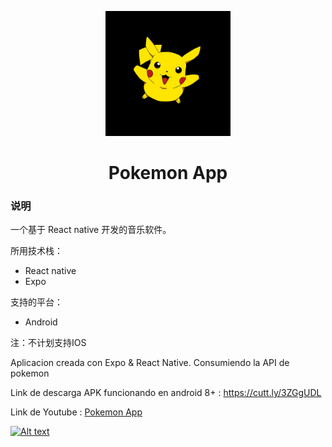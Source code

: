 <p align="center"><a href="https://github.com/lyswhut/lx-music-mobile"><img width="200" src="https://github.com/Leancba/Pokedex/blob/main/assets/icono.png" alt="lx-music logo"></a></p>


<h1 align="center">Pokemon App</h1>

### 说明

一个基于 React native 开发的音乐软件。

所用技术栈：

- React native
- Expo 

支持的平台：

- Android

注：不计划支持IOS

Aplicacion creada con Expo & React Native. Consumiendo la API de pokemon

Link de descarga APK funcionando en android 8+ : https://cutt.ly/3ZGgUDL

Link de Youtube :  [Pokemon App](https://www.youtube.com/watch?v=A9ISS3ukNos)

[![Alt text](https://img.youtube.com/vi/A9ISS3ukNos/0.jpg)](https://www.youtube.com/watch?v=A9ISS3ukNos)




